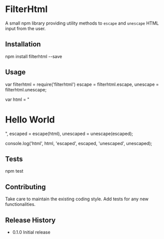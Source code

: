 FilterHtml
=========

A small npm library providing utility methods to `escape` and `unescape` HTML input from the user.

## Installation

  npm install filterhtml --save

## Usage

  var filterhtml = require('filterhtml')
      escape = filterhtml.escape,
      unescape = filterhtml.unescape;

  var html = "<h1>Hello World</h1>",
      escaped = escape(html),
      unescaped = unescape(escaped);

  console.log('html', html, 'escaped', escaped, 'unescaped', unescaped);

## Tests

  npm test

## Contributing

Take care to maintain the existing coding style. Add tests for any new functionalities.

## Release History

* 0.1.0 Initial release